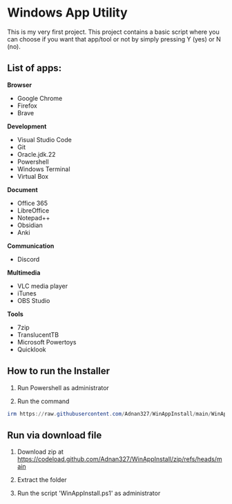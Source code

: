 # Windows App Utility

This is my very first project. This project contains a basic script where you can choose if you want that app/tool or not by simply pressing Y (yes) or N (no).


## List of apps:

**Browser**
- Google Chrome
- Firefox
- Brave

**Development**
- Visual Studio Code
- Git
- Oracle.jdk.22
- Powershell
- Windows Terminal
- Virtual Box

**Document**
- Office 365
- LibreOffice
- Notepad++
- Obsidian
- Anki

**Communication**
- Discord

**Multimedia**
- VLC media player
- iTunes
- OBS Studio

**Tools**
- 7zip
- TranslucentTB
- Microsoft Powertoys
- Quicklook



## How to run the Installer

1. Run Powershell as administrator

2. Run the command
```Powershell
irm https://raw.githubusercontent.com/Adnan327/WinAppInstall/main/WinAppInstall.ps1 | iex
```



## Run via download file

1. Download zip at https://codeload.github.com/Adnan327/WinAppInstall/zip/refs/heads/main

2. Extract the folder

3. Run the script 'WinAppInstall.ps1' as administrator
